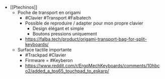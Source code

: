 - [[Ptechinos]]
	- Poche de transport en origami
		- #Clavier #Transport #Falbatech
		- Possible de reproduire / adapter pour mon propre clavier
			- Design élégant et simple
			- Boutons pressions uniquement
		- https://falba.tech/product/origami-transport-bag-for-split-keyboards/
	- Surface tactile importante
		- #Trackpad #Clavier
		- Firmware = #Keyberon
		- https://www.reddit.com/r/ErgoMechKeyboards/comments/10hbco2/added_a_tps65_touchpad_to_eskarp/